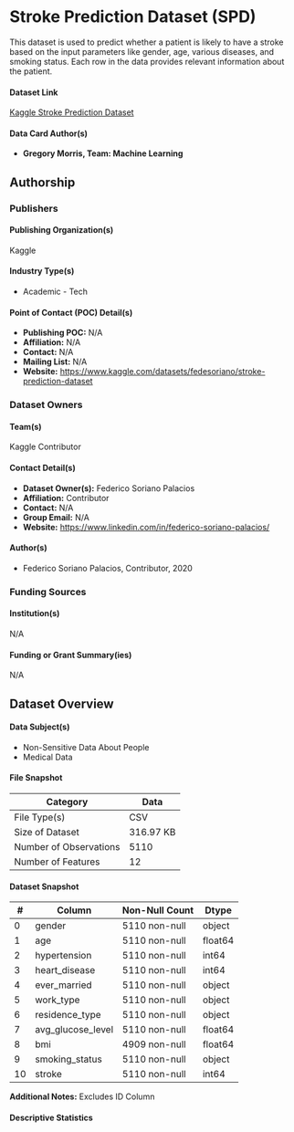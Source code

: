 # Stroke Prediction Dataset (SPD)
This dataset is used to predict whether a patient is likely to have a stroke based on the input parameters like gender, age, various diseases, and smoking status. Each row in the data provides relevant information about the patient.

#### Dataset Link
<!-- info: Provide a link to the dataset: -->
<!-- width: half -->
[Kaggle Stroke Prediction Dataset](https://www.kaggle.com/datasets/fedesoriano/stroke-prediction-dataset)

#### Data Card Author(s)
<!-- info: Select **one role per** Data Card Author:

(Usage Note: Select the most appropriate choice to describe the author's role
in creating the Data Card.) -->
<!-- width: half -->

- **Gregory Morris, Team: Machine Learning**


## Authorship
### Publishers
#### Publishing Organization(s)
<!-- scope: telescope -->
<!-- info: Provide the names of the institution or organization responsible
for publishing the dataset: -->

Kaggle

#### Industry Type(s)
<!-- scope: periscope -->
<!-- info: Select **all applicable** industry types to which the publishing
organizations belong: -->

- Academic - Tech


#### Point of Contact (POC) Detail(s)
<!-- scope: microscope -->
<!-- info: Provide publisher contact details: -->
- **Publishing POC:** N/A
- **Affiliation:** N/A
- **Contact:** N/A
- **Mailing List:** N/A
- **Website:** https://www.kaggle.com/datasets/fedesoriano/stroke-prediction-dataset

### Dataset Owners
#### Team(s)
<!-- scope: telescope -->
<!-- info: Provide the names of the groups or team(s) that own the dataset: -->
Kaggle Contributor

#### Contact Detail(s)
<!-- scope: periscope -->
<!-- info: Provide pathways to contact dataset owners: -->
- **Dataset Owner(s):** Federico Soriano Palacios
- **Affiliation:** Contributor
- **Contact:** N/A
- **Group Email:** N/A
- **Website:** https://www.linkedin.com/in/federico-soriano-palacios/

#### Author(s)
<!-- scope: microscope -->
<!-- info: Provide the details of all authors associated with the dataset:

(Usage Note: Provide the affiliation and year if different from publishing
institutions or multiple affiliations.) -->
- Federico Soriano Palacios, Contributor, 2020


### Funding Sources
#### Institution(s)
<!-- scope: telescope -->
<!-- info: Provide the names of the funding institution(s): -->
N/A
#### Funding or Grant Summary(ies)
<!-- scope: periscope -->
<!-- width: full -->
<!-- info: Provide a short summary of programs or projects that may have funded
the creation, collection, or curation of the dataset.

Use additional notes to capture any other relevant information or
considerations. -->
N/A


## Dataset Overview
#### Data Subject(s)
<!-- scope: telescope -->
<!-- info: Select ***all applicable**** subjects contained the dataset: -->

- Non-Sensitive Data About People
- Medical Data


#### File Snapshot
<!-- scope: periscope -->
<!-- info: Provide a snapshot of the dataset:<br><br>(Use the additional notes
to include relevant information, considerations, and links to table(s) with
more detailed breakdowns.) -->
Category | Data
--- | ---
File Type(s) | CSV
Size of Dataset | 316.97 KB
Number of Observations | 5110
Number of Features | 12


#### Dataset Snapshot
<!-- scope: microscope -->
<!-- info: Provide a short description of the content in a data point: -->
 #|   Column|            Non-Null Count|  Dtype|  
|---|---|---|---|
 0|   gender|             5110 non-null|   object| 
 1|   age|                5110 non-null|   float64|
 2|   hypertension|       5110 non-null|   int64|  
 3|   heart_disease|      5110 non-null|   int64|  
 4|   ever_married|       5110 non-null|   object| 
 5|   work_type|          5110 non-null|   object| 
 6|   residence_type|     5110 non-null|   object| 
 7|   avg_glucose_level|  5110 non-null|   float64|
 8|   bmi|                4909 non-null|   float64|
 9|   smoking_status|     5110 non-null|   object| 
 10|  stroke|             5110 non-null|  int64| 

**Additional Notes:** Excludes ID Column

#### Descriptive Statistics
<!-- width: full -->
<!-- info: Provide basic descriptive statistics for each field.

 
Statistic | age | hypertension| heart_disease | avg_glucose_level | bmi |stroke
|---|---|---|---|---|---|---|
count|	5110|	110|	5110|	5110|	4909|	5110|
mean|	43.226614|	0.097456|	0.054012|	106.147677|	28.893237|	0.048728|
std|	22.612647|	0.296607|	0.226063|	45.283560|	7.854067|	0.215320|
min|	0.080000|	0.000000|	0.000000|	55.120000|	10.300000|	0.000000|
25%|	25.000000|	0.000000|	0.000000|	77.245000|	23.500000|	0.000000|
50%|	45.000000|	0.000000|	0.000000|	91.885000|	28.100000|	0.000000|
75%|	61.000000|	0.000000|	0.000000|	114.090000|	33.100000|	0.000000|
max|	82.000000|	1.000000|	1.000000|	271.740000|	97.600000|	1.000000|
